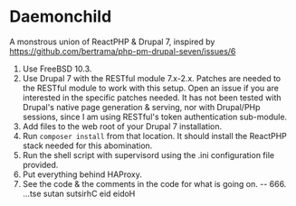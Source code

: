 # Daemonchild
A monstrous union of ReactPHP &amp; Drupal 7, inspired by https://github.com/bertrama/php-pm-drupal-seven/issues/6

1. Use FreeBSD 10.3.
2. Use Drupal 7 with the RESTful module 7.x-2.x. Patches are needed to the RESTful module to work with this setup. Open an issue if you are interested in the specific patches needed. It has not been tested with Drupal's native page generation & serving, nor with Drupal/PHp sessions, since I am using RESTful's token authentication sub-module.
3. Add files to the web root of your Drupal 7 installation.
4. Run ```composer install``` from that location. It should install the ReactPHP stack needed for this abomination.
5. Run the shell script with supervisord using the .ini configuration file provided.
6. Put everything behind HAProxy.
7. See the code & the comments in the code for what is going on.
-- 666. ...tse sutan sutsirhC eid eidoH
